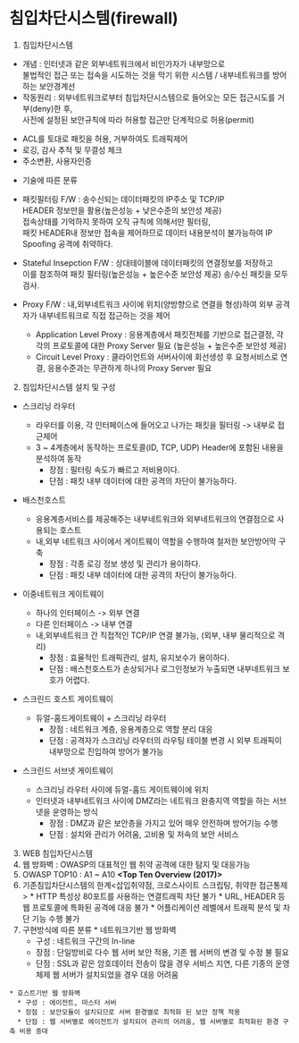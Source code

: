 # 침입차단시스템(firewall)

1. 침입차단시스템

- 개념 : 인터넷과 같은 외부네트워크에서 비인가자가 내부망으로  
불법적인 접근 또는 접속을 시도하는 것을 막기 위한 시스템 / 내부네트워크를 방어하는 보안경계선
- 작동원리 : 외부네트워크로부터 침입차단시스템으로 들어오는 모든 접근시도를 거부(deny)한 후,  
사전에 설정된 보안규칙에 따라 허용할 접근만 단계적으로 허용(permit)

* ACL를 토대로 패킷을 허용, 거부하여도 트래픽제어 
* 로깅, 감사 추적 및 무결성 체크
* 주소변환, 사용자인증

- 기술에 따른 분류

* 패킷필터링 F/W : 송수신되는 데이터패킷의 IP주소 및 TCP/IP  
HEADER 정보만을 활용(높은성능 + 낮은수준의 보안성 제공)  
접속상태를 기억하지 못하여 오직 규칙에 의해서만 필터링,  
패킷 HEADER내 정보만 접속을 제어하므로 데이터 내용분석이 불가능하여 IP Spoofing 공격에 취약하다.

* Stateful Insepction F/W : 상대테이블에 데이터패킷의 연결정보를 저장하고  
이를 참조하여 패킷 필터링(높은성능 + 높은수준 보안성 제공) 송/수신 패킷을 모두 검사. 
* Proxy F/W : 내,외부네트워크 사이에 위치(양방향으로 연결을 형성)하여 외부 공격자가 내부네트워크로 직접 접근하는 것을 제어  
  - Application Level Proxy : 응용계층에서 패킷전체를 기반으로 접근결정, 각각의 프로토콜에 대한 Proxy Server 필요 (높은성능 + 높은수준 보안성 제공)
  - Circuit Level Proxy : 클라이언트와 서버사이에 회선생성 후 요청서비스로 연결, 응용수준과는 무관하게 하나의 Proxy Server 필요

2. 침입차단시스템 설치 및 구성 

* 스크리닝 라우터
  * 라우터를 이용, 각 인터페이스에 들어오고 나가는 패킷을 필터링 -> 내부로 접근제어
  * 3 ~ 4계층에서 동작하는 프로토콜(ID, TCP, UDP) Header에 포함된 내용을 분석하여 동작
    * 장점 : 필터링 속도가 빠르고 저비용이다.
    * 단점 : 패킷 내부 데이터에 대한 공격의 차단이 불가능하다.

* 배스천호스트
  * 응용계층서비스를 제공해주는 내부네트워크와 외부네트워크의 연결점으로 사용되는 호스트
  * 내,외부 네트워크 사이에서 게이트웨이 역할을 수행하여 철저한 보안방어막 구축
    * 장점 : 각종 로깅 정보 생성 및 관리가 용이하다.
    * 단점 : 패킷 내부 데이터에 대한 공격의 차단이 불가능하다.

* 이중네트워크 게이트웨이
  * 하나의 인터페이스 -> 외부 연결 
  * 다른 인터페이스 -> 내부 연결
  * 내,외부네트워크 간 직접적인 TCP/IP 연결 불가능, (외부, 내부 물리적으로 격리)
    * 장점 : 효율적인 트래픽관리, 설치, 유지보수가 용이하다.
    * 단점 : 배스천호스트가 손상되거나 로그인정보가 누출되면 내부네트워크 보호가 어렵다.

* 스크린드 호스트 게이트웨이
  * 듀얼-홈드게이트웨이 + 스크리닝 라우터
    * 장점 : 네트워크 계층, 응용계층으로 역할 분리 대응
    * 단점 : 공격자가 스크리닝 라우터의 라우팅 테이블 변경 시 외부 트래픽이 내부망으로 진입하여 방어가 불가능

* 스크린드 서브넷 게이트웨이
  * 스크리닝 라우터 사이에 듀얼-홈드 게이트웨이에 위치
  * 인터넷과 내부네트워크 사이에 DMZ라는 네트워크 완충지역 역할을 하는 서브넷을 운영하는 방식
    * 장점 : DMZ과 같은 보안층을 가지고 있어 매우 안전하며 방어기능 수행
    * 단점 : 설치와 관리가 어려움, 고비용 및 저속의 보안 서비스 
	 
3. WEB 침입차단시스템
  1. 웹 방화벽 : OWASP의 대표적인 웹 취약 공격에 대한 탐지 및 대응가능
  2. OWASP TOP10 : A1 ~ A10 **<Top Ten Overview (2017)>** 
  3. 기존침입차단시스템의 한계<삽입취약점, 크로스사이트 스크립팅, 취약한 접근통제>
    * HTTP 특성상 80포트를 사용하는 연결트래픽 차단 불가
    * URL, HEADER 등 웹 프로토콜에 특화된 공격에 대응 불가
    * 어플리케이션 레벨에서 트래픽 분석 및 차단 기능 수행 불가
  4. 구현방식에 따른 분류
    * 네트워크기반 웹 방화벽
      * 구성 : 네트워크 구간의 In-line
      * 장점 : 단일방비로 다수 웹 서버 보안 적용, 기존 웹 서버의 변경 및 수정 불 필요
      * 단점 : SSL과 같은 암호데이터 전송이 많을 경우 서비스 지연, 다른 기종의 운영체제 웹 서버가 설치되었을 경우 대응 어려움
    
    * 호스트기반 웹 방화벽
      * 구성 : 에이전트, 마스터 서버
      * 장점 : 보안모듈이 설치되므로 서버 환경별로 최적화 된 보안 정책 적용
      * 단점 : 웹 서버별로 에이전트가 설치되어 관리의 어려움, 웹 서버별로 최적화된 환경 구축 비용 증대



 

 

 


